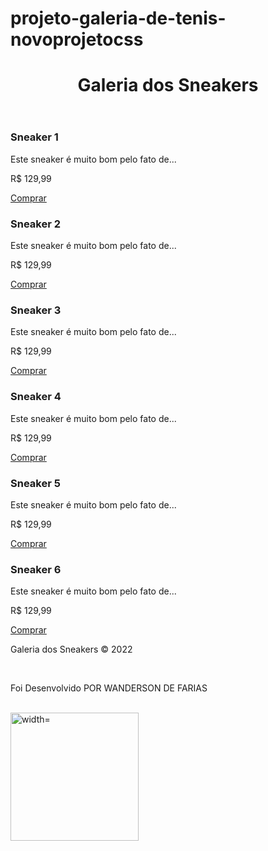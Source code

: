 # projeto-galeria-de-tenis-novoprojetocss


<!DOCTYPE html>
<html lang="en">
  <head>
    <meta charset="UTF-8" />
    <meta http-equiv="X-UA-Compatible" content="IE=edge" />
    <meta name="viewport" content="width=device-width, initial-scale=1.0" />
    <title>Galeria dos Sneakers</title>
    <link rel="stylesheet" href="css/styles.css" />
  </head>
  <body>
    <!-- Cabeçalho -->
    <header>
      <h1>Galeria dos Sneakers</h1>
    </header>
    <!-- Grid de produtos -->
    <main class="container">
      <section class="products-container">
        <div class="card">
          <div class="product-image" id="img-1"></div>
          <h3>Sneaker 1</h3>
          <p>Este sneaker é muito bom pelo fato de...</p>
          <p>
            R$
            <span class="bold">129,99</span>
          </p>
          <a href="#" class="btn">Comprar</a>
        </div>
        <div class="card">
          <div class="product-image" id="img-2"></div>
          <h3>Sneaker 2</h3>
          <p>Este sneaker é muito bom pelo fato de...</p>
          <p>
            R$
            <span class="bold">129,99</span>
          </p>
          <a href="#" class="btn">Comprar</a>
        </div>
        <div class="card">
          <div class="product-image" id="img-3"></div>
          <h3>Sneaker 3</h3>
          <p>Este sneaker é muito bom pelo fato de...</p>
          <p>
            R$
            <span class="bold">129,99</span>
          </p>
          <a href="#" class="btn">Comprar</a>
        </div>
        <div class="card">
          <div class="product-image" id="img-4"></div>
          <h3>Sneaker 4</h3>
          <p>Este sneaker é muito bom pelo fato de...</p>
          <p>
            R$
            <span class="bold">129,99</span>
          </p>
          <a href="#" class="btn">Comprar</a>
        </div>
        <div class="card">
          <div class="product-image" id="img-5"></div>
          <h3>Sneaker 5</h3>
          <p>Este sneaker é muito bom pelo fato de...</p>
          <p>
            R$
            <span class="bold">129,99</span>
          </p>
          <a href="#" class="btn">Comprar</a>
        </div>
        <div class="card">
          <div class="product-image" id="img-6"></div>
          <h3>Sneaker 6</h3>
          <p>Este sneaker é muito bom pelo fato de...</p>
          <p>
            R$
            <span class="bold">129,99</span>
          </p>
          <a href="#" class="btn">Comprar</a>
        </div>
      </section>
    </main>
    <!-- Rodapé -->
    <footer>
      <p>
        <span class="bold">Galeria dos Sneakers</span>
        &copy; 2022
      </p>
      <br>
      <P>Foi Desenvolvido POR WANDERSON DE FARIAS</P>
      <br>
      <img src="./img/FOTO WANDERSON.jpg" alt="width="320 height="205">
    </footer>
  </body>
</html>

